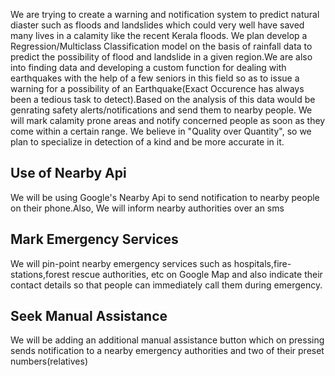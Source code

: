 We are trying to create a warning and notification system to predict natural diaster such as floods and landslides which could very well have saved many lives in a calamity like the recent Kerala floods. We plan develop a Regression/Multiclass Classification model on the basis of rainfall data to predict the possibility of flood and landslide in a given region.We are also into finding data and developing a custom function for dealing with earthquakes with the help of a few seniors in this field so as to issue a warning for a possibility of an Earthquake(Exact Occurence has always been a tedious task to detect).Based on the analysis of this data would be genrating safety alerts/notifications and send them to nearby people. We will mark calamity prone areas and notify concerned people as soon as they come within a certain range.
We believe in "Quality over Quantity", so we plan to specialize in detection of a kind and be more accurate in it.

 ## **Use of Nearby Api**
We will be using Google's Nearby Api to send notification to nearby people on their phone.Also, We will inform nearby authorities over an sms

## **Mark Emergency Services**
We will pin-point nearby emergency services such as hospitals,fire-stations,forest rescue authorities, etc on Google Map and also indicate their contact details so that people can immediately call them during emergency.

## **Seek Manual Assistance** 
We will be adding an additional manual assistance button which on pressing sends notification to a nearby emergency authorities and two of their preset numbers(relatives)
